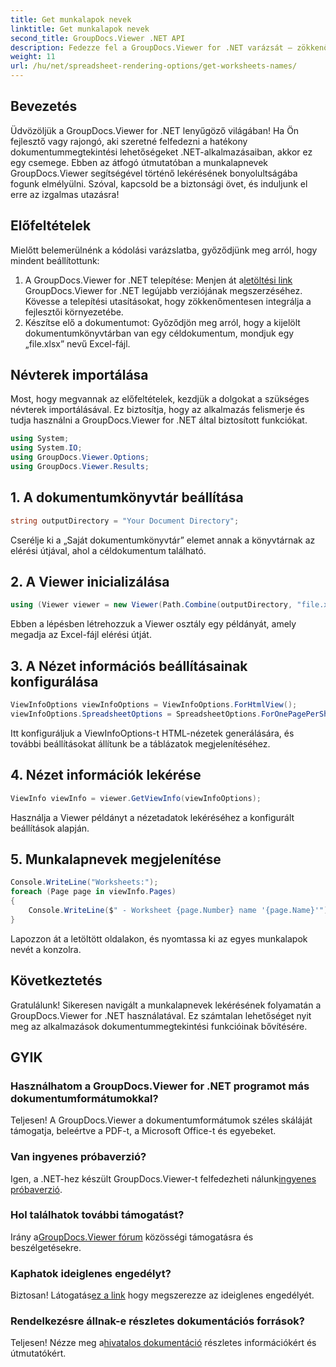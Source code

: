 ```yaml
---
title: Get munkalapok nevek
linktitle: Get munkalapok nevek
second_title: GroupDocs.Viewer .NET API
description: Fedezze fel a GroupDocs.Viewer for .NET varázsát – zökkenőmentesen integrálja a dokumentumok megtekintését alkalmazásaiba. Próbálja ki most az ingyenes próbaverziót!
weight: 11
url: /hu/net/spreadsheet-rendering-options/get-worksheets-names/
---
```

## Bevezetés
Üdvözöljük a GroupDocs.Viewer for .NET lenyűgöző világában! Ha Ön fejlesztő vagy rajongó, aki szeretné felfedezni a hatékony dokumentummegtekintési lehetőségeket .NET-alkalmazásaiban, akkor ez egy csemege. Ebben az átfogó útmutatóban a munkalapnevek GroupDocs.Viewer segítségével történő lekérésének bonyolultságába fogunk elmélyülni. Szóval, kapcsold be a biztonsági övet, és induljunk el erre az izgalmas utazásra!
## Előfeltételek
Mielőtt belemerülnénk a kódolási varázslatba, győződjünk meg arról, hogy mindent beállítottunk:
1.  A GroupDocs.Viewer for .NET telepítése: Menjen át a[letöltési link](https://releases.groupdocs.com/viewer/net/) GroupDocs.Viewer for .NET legújabb verziójának megszerzéséhez. Kövesse a telepítési utasításokat, hogy zökkenőmentesen integrálja a fejlesztői környezetébe.
2. Készítse elő a dokumentumot: Győződjön meg arról, hogy a kijelölt dokumentumkönyvtárban van egy céldokumentum, mondjuk egy „file.xlsx” nevű Excel-fájl.
## Névterek importálása
Most, hogy megvannak az előfeltételek, kezdjük a dolgokat a szükséges névterek importálásával. Ez biztosítja, hogy az alkalmazás felismerje és tudja használni a GroupDocs.Viewer for .NET által biztosított funkciókat.
```csharp
using System;
using System.IO;
using GroupDocs.Viewer.Options;
using GroupDocs.Viewer.Results;
```
## 1. A dokumentumkönyvtár beállítása
```csharp
string outputDirectory = "Your Document Directory";
```
Cserélje ki a „Saját dokumentumkönyvtár” elemet annak a könyvtárnak az elérési útjával, ahol a céldokumentum található.
## 2. A Viewer inicializálása
```csharp
using (Viewer viewer = new Viewer(Path.Combine(outputDirectory, "file.xlsx")))
```
Ebben a lépésben létrehozzuk a Viewer osztály egy példányát, amely megadja az Excel-fájl elérési útját.
## 3. A Nézet információs beállításainak konfigurálása
```csharp
ViewInfoOptions viewInfoOptions = ViewInfoOptions.ForHtmlView();
viewInfoOptions.SpreadsheetOptions = SpreadsheetOptions.ForOnePagePerSheet();
```
Itt konfiguráljuk a ViewInfoOptions-t HTML-nézetek generálására, és további beállításokat állítunk be a táblázatok megjelenítéséhez.
## 4. Nézet információk lekérése
```csharp
ViewInfo viewInfo = viewer.GetViewInfo(viewInfoOptions);
```
Használja a Viewer példányt a nézetadatok lekéréséhez a konfigurált beállítások alapján.
## 5. Munkalapnevek megjelenítése
```csharp
Console.WriteLine("Worksheets:");
foreach (Page page in viewInfo.Pages)
{
    Console.WriteLine($" - Worksheet {page.Number} name '{page.Name}'");
}
```
Lapozzon át a letöltött oldalakon, és nyomtassa ki az egyes munkalapok nevét a konzolra.
## Következtetés
Gratulálunk! Sikeresen navigált a munkalapnevek lekérésének folyamatán a GroupDocs.Viewer for .NET használatával. Ez számtalan lehetőséget nyit meg az alkalmazások dokumentummegtekintési funkcióinak bővítésére.
## GYIK
### Használhatom a GroupDocs.Viewer for .NET programot más dokumentumformátumokkal?
Teljesen! A GroupDocs.Viewer a dokumentumformátumok széles skáláját támogatja, beleértve a PDF-t, a Microsoft Office-t és egyebeket.
### Van ingyenes próbaverzió?
 Igen, a .NET-hez készült GroupDocs.Viewer-t felfedezheti nálunk[ingyenes próbaverzió](https://releases.groupdocs.com/).
### Hol találhatok további támogatást?
 Irány a[GroupDocs.Viewer fórum](https://forum.groupdocs.com/c/viewer/9) közösségi támogatásra és beszélgetésekre.
### Kaphatok ideiglenes engedélyt?
 Biztosan! Látogatás[ez a link](https://purchase.groupdocs.com/temporary-license/) hogy megszerezze az ideiglenes engedélyét.
### Rendelkezésre állnak-e részletes dokumentációs források?
 Teljesen! Nézze meg a[hivatalos dokumentáció](https://tutorials.groupdocs.com/viewer/net/) részletes információkért és útmutatókért.